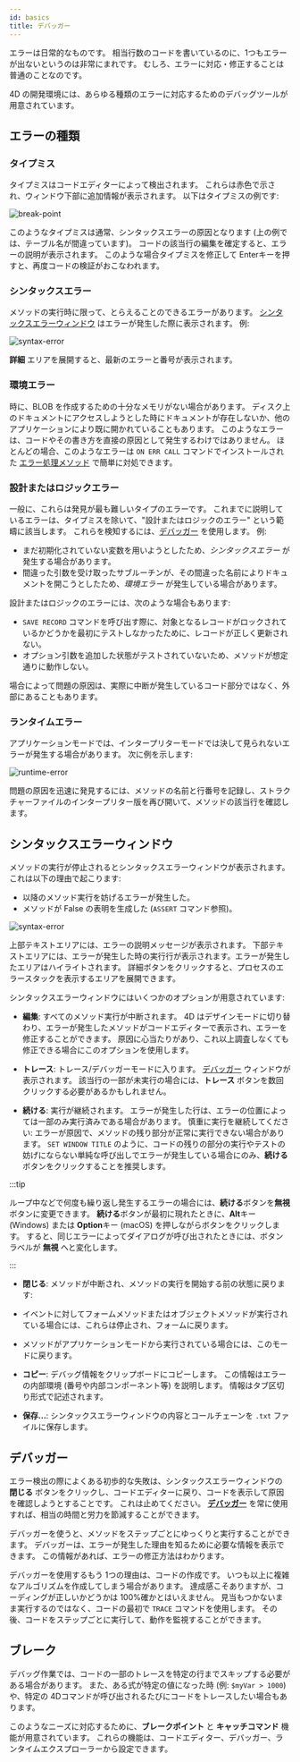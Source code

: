 ```yaml
---
id: basics
title: デバッガー
---
```


エラーは日常的なものです。 相当行数のコードを書いているのに、1つもエラーが出ないというのは非常にまれです。 むしろ、エラーに対応・修正することは普通のことなのです。

4D の開発環境には、あらゆる種類のエラーに対応するためのデバッグツールが用意されています。

## エラーの種類

### タイプミス

タイプミスはコードエディターによって検出されます。 これらは赤色で示され、ウィンドウ下部に追加情報が表示されます。 以下はタイプミスの例です:

![break-point](../assets/en/Debugging/typing-error.png)

このようなタイプミスは通常、シンタックスエラーの原因となります (上の例では、テーブル名が間違っています)。 コードの該当行の編集を確定すると、エラーの説明が表示されます。 このような場合タイプミスを修正して Enterキーを押すと、再度コードの検証がおこなわれます。

### シンタックスエラー

メソッドの実行時に限って、とらえることのできるエラーがあります。 [シンタックスエラーウィンドウ](#シンタックスエラーウィンドウ) はエラーが発生した際に表示されます。 例:

![syntax-error](../assets/en/Debugging/syntax-error.png)

**詳細** エリアを展開すると、最新のエラーと番号が表示されます。

### 環境エラー

時に、BLOB を作成するための十分なメモリがない場合があります。 ディスク上のドキュメントにアクセスしようとした時にドキュメントが存在しないか、他のアプリケーションにより既に開かれていることもあります。 このようなエラーは、コードやその書き方を直接の原因として発生するわけではありません。 ほとんどの場合、このようなエラーは `ON ERR CALL` コマンドでインストールされた [エラー処理メソッド](Concepts/error-handling.md) で簡単に対処できます。

### 設計またはロジックエラー

一般に、これらは発見が最も難しいタイプのエラーです。 これまでに説明しているエラーは、タイプミスを除いて、"設計またはロジックのエラー" という範疇に該当します。 これらを検知するには、[デバッガー](debugger.md) を使用します。 例:

 - まだ初期化されていない変数を用いようとしたため、*シンタックスエラー* が発生する場合があります。
 - 間違った引数を受け取ったサブルーチンが、その間違った名前によりドキュメントを開こうとしたため、*環境エラー* が発生している場合があります。

設計またはロジックのエラーには、次のような場合もあります:

 - `SAVE RECORD` コマンドを呼び出す際に、対象となるレコードがロックされているかどうかを最初にテストしなかったために、レコードが正しく更新されない。
 - オプション引数を追加した状態がテストされていないため、メソッドが想定通りに動作しない。

場合によって問題の原因は、実際に中断が発生しているコード部分ではなく、外部にあることもあります。

### ランタイムエラー

アプリケーションモードでは、インタープリターモードでは決して見られないエラーが発生する場合があります。 次に例を示します:

![runtime-error](../assets/en/Debugging/runtimeError.png)

問題の原因を迅速に発見するには、メソッドの名前と行番号を記録し、ストラクチャーファイルのインタープリター版を再び開いて、メソッドの該当行を確認します。

## シンタックスエラーウィンドウ

メソッドの実行が停止されるとシンタックスエラーウィンドウが表示されます。 これは以下の理由で起こります:

 - 以降のメソッド実行を妨げるエラーが発生した。
 - メソッドが False の表明を生成した (`ASSERT` コマンド参照)。

![syntax-error](../assets/en/Debugging/syntax-error.png)

上部テキストエリアには、エラーの説明メッセージが表示されます。 下部テキストエリアには、エラーが発生した時の実行行が表示されます。エラーが発生したエリアはハイライトされます。 詳細ボタンをクリックすると、プロセスのエラースタックを表示するエリアを展開できます。

シンタックスエラーウィンドウにはいくつかのオプションが用意されています:

 - **編集**: すべてのメソッド実行が中断されます。 4D はデザインモードに切り替わり、エラーが発生したメソッドがコードエディターで表示され、エラーを修正することができます。 原因に心当たりがあり、これ以上調査しなくても修正できる場合にこのオプションを使用します。

 - **トレース**: トレース/デバッガーモードに入ります。 [デバッガー](debugger.md) ウィンドウが表示されます。 該当行の一部が未実行の場合には、**トレース** ボタンを数回クリックする必要があるかもしれません。

 - **続ける**: 実行が継続されます。 エラーが発生した行は、エラーの位置によっては一部のみ実行済みである場合があります。 慎重に実行を継続してください: エラーが原因で、メソッドの残り部分が正常に実行できない場合があります。 `SET WINDOW TITLE` のように、コードの残りの部分の実行やテストの妨げにならない単純な呼び出しでエラーが発生している場合にのみ、**続ける** ボタンをクリックすることを推奨します。

:::tip

ループ中などで何度も繰り返し発生するエラーの場合には、**続ける**ボタンを**無視**ボタンに変更できます。 **続ける**ボタンが最初に現れたときに、**Alt**キー (Windows) または **Option**キー (macOS) を押しながらボタンをクリックします。 すると、同じエラーによってダイアログが呼び出されたときには、ボタンラベルが **無視** へと変化します。

:::

 - **閉じる**: メソッドが中断され、メソッドの実行を開始する前の状態に戻ります:

  - イベントに対してフォームメソッドまたはオブジェクトメソッドが実行されている場合には、これらは停止され、フォームに戻ります。
  - メソッドがアプリケーションモードから実行されている場合には、このモードに戻ります。

 - **コピー**: デバッグ情報をクリップボードにコピーします。 この情報はエラーの内部環境 (番号や内部コンポーネント等) を説明します。 情報はタブ区切り形式で記述されます。

 - **保存...**: シンタックスエラーウィンドウの内容とコールチェーンを `.txt` ファイルに保存します。

## デバッガー

エラー検出の際によくある初歩的な失敗は、シンタックスエラーウィンドウの **閉じる** ボタンをクリックし、コードエディターに戻り、コードを表示して原因を確認しようとすることです。 これは止めてください。 [**デバッガー**](debugger.md) を常に使用すれば、相当の時間と労力を節減することができます。

デバッガーを使うと、メソッドをステップごとにゆっくりと実行することができます。 デバッガーは、エラーが発生した理由を知るために必要な情報を表示できます。 この情報があれば、エラーの修正方法はわかります。

デバッガーを使用するもう 1つの理由は、コードの作成です。 いつも以上に複雑なアルゴリズムを作成してしまう場合があります。 達成感こそありますが、コーディングが正しいかどうかは 100%確かとはいえません。 見当もつかないまま実行するのではなく、コードの最初で `TRACE` コマンドを使用します。 その後、コードをステップごとに実行して、動作を監視することができます。

## ブレーク

デバッグ作業では、コードの一部のトレースを特定の行までスキップする必要がある場合があります。 また、ある式が特定の値になった時 (例: `$myVar > 1000`) や、特定の 4Dコマンドが呼び出されるたびにコードをトレースしたい場合もあります。

このようなニーズに対応するために、**ブレークポイント** と **キャッチコマンド** 機能が用意されています。 これらの機能は、コードエディター、デバッガー、ランタイムエクスプローラーから設定できます。
